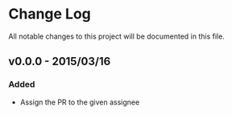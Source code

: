 # Change Log
All notable changes to this project will be documented in this file.

## v0.0.0 - 2015/03/16
### Added
- Assign the PR to the given assignee

